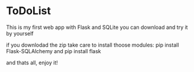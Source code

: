 # ToDoList
This is my first web app with Flask and SQLite
you can download and try it by yourself

if you downlodad the zip take care to install thoose modules: pip install Flask-SQLAlchemy and
pip install flask

and thats all, enjoy it!
